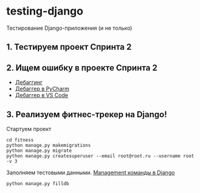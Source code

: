 # testing-django
Тестирование Django-приложения (и не только)

## 1. Тестируем проект Спринта 2

## 2. Ищем ошибку в проекте Спринта 2

* [Дебаггинг]()
* [Дебаггер в PyCharm]()
* [Дебаггер в VS Code]()

## 3. Реализуем фитнес-трекер на Django!

Стартуем проект

```shell
cd fitness
python manage.py makemigrations
python manage.py migrate
python manage.py createsuperuser --email root@root.ru --username root -v 3
```

Заполняем тестовыми данными. [Management команды в Django](https://docs.djangoproject.com/en/4.0/howto/custom-management-commands/)

```shell
python manage.py filldb
```